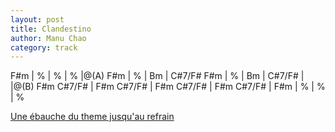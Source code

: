 ```yaml
---
layout: post
title: Clandestino	
author: Manu Chao
category: track
---
```



<canvas class="chords"  markdown="0">
F#m | % | % | % 
|@(A) F#m | % | Bm | C#7/F# 
 F#m | % | Bm | C#7/F# |
|@(B) F#m   C#7/F# | F#m  C#7/F# | F#m C#7/F# | F#m C#7/F# |
F#m | % | % | % 
</canvas>
 
 [Une ébauche du theme jusqu'au refrain](https://github.com/rsilve/Partitions/raw/master/pdf/clandestino.pdf)
